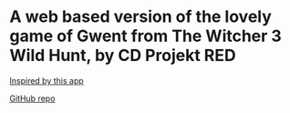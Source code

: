 # A web based version of the lovely game of Gwent from The Witcher 3 Wild Hunt, by CD Projekt RED

[Inspired by this app](https://www.arunsundaram.com/gwent-classic-app/)

[GitHub repo](https://github.com/asundr/gwent-classic)
